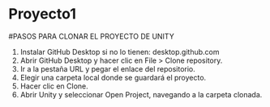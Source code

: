 # Proyecto1
#PASOS PARA CLONAR EL PROYECTO DE UNITY 
1. 	Instalar GitHub Desktop si no lo tienen: desktop.github.com
2. 	Abrir GitHub Desktop y hacer clic en File > Clone repository.
3. 	Ir a la pestaña URL y pegar el enlace del repositorio.
4. 	Elegir una carpeta local donde se guardará el proyecto.
5. 	Hacer clic en Clone.
6. 	Abrir Unity y seleccionar Open Project, navegando a la carpeta clonada.
